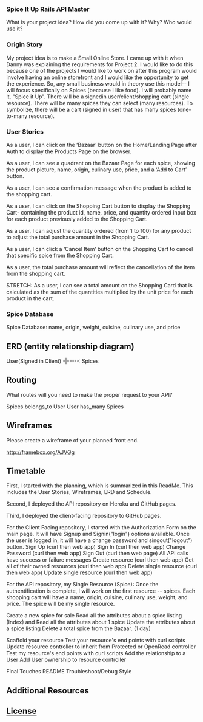 ### Spice It Up Rails API Master
What is your project idea?  How did you come up with it? Why? Who would use it?


### Origin Story
My project idea is to make a Small Online Store. I came up with it when Danny was explaining the requirements for Project 2. I would like to do this because one of the projects I would like to work on after this program would involve having an online storefront and I would like the opportunity to get the experience. So, any small business would in theory use this model-- I will focus specifically on Spices (because I like food).
I will probably name it, "Spice it Up".
There will be a signedin user/client/shopping cart (single resource).
There will be many spices they can select (many resources).
To symbolize, there will be a cart (signed in user) that has many spices (one-to-many resource).


### User Stories
As a user, I can click on the ‘Bazaar’ button on the Home/Landing Page after Auth to display the Products Page on the browser.

As a user, I can see a quadrant on the Bazaar Page for each spice, showing the product picture, name, origin, culinary use, price, and a ‘Add to Cart’ button.

As a user, I can see a confirmation message when the product is added to the shopping cart.

As a user, I can click on the Shopping Cart button to display the Shopping Cart- containing the product id, name, price, and quantity ordered input box for each product previously added to the Shopping Cart.

As a user, I can adjust the quantity ordered (from 1 to 100) for any product to adjust the total purchase amount in the Shopping Cart.

As a user, I can click a ‘Cancel Item’ button on the Shopping Cart to cancel that specific spice from the Shopping Cart.

As a user, the total purchase amount will reflect the cancellation of the item from the shopping cart.

STRETCH: As a user, I can see a total amount on the Shopping Card that is calculated as the sum of the quantities multiplied by the unit price for each product in the cart.


### Spice Database

Spice Database: name, origin, weight, cuisine, culinary use, and price


## ERD (entity relationship diagram)

User(Signed in Client) -|----< Spices


## Routing

What routes will you need to make the proper request to your API?

Spices belongs_to User
User has_many Spices


## Wireframes

Please create a wireframe of your planned front end.

http://framebox.org/AJVGg


## Timetable

First, I started with the planning, which is summarized in this ReadMe. This includes the User Stories, Wireframes, ERD and Schedule.

Second, I deployed the API repository on Heroku and GitHub pages.

Third, I deployed the client-facing repository to GitHub pages.

For the Client Facing repository, I started with the Authorization Form on the main page. It will have Signup and Signin("login") options available. Once the user is logged in, it will have a change password and singout("logout") button.
  Sign Up (curl then web app)
  Sign In (curl then web app)
  Change Password (curl then web app)
  Sign Out (curl then web page)
  All API calls have success or failure messages
  Create resource (curl then web app)
  Get all of their owned resources (curl then web app)
  Delete single resource (curl then web app)
  Update single resource (curl then web app)


For the API repository, my Single Resource (Spice): Once the authentification is complete, I will work on the first resource -- spices. Each shopping cart will have a name, origin, cuisine, culinary use, weight, and price. The spice will be my single resource.

  Create a new spice for sale
  Read all the attributes about a spice listing (Index) and Read all the attributes about 1 spice
  Update the attributes about a spice listing
  Delete a total spice from the Bazaar. (1 day)

  Scaffold your resource
  Test your resource's end points with curl scripts
  Update resource controller to inherit from Protected or OpenRead controller
  Test my resource's end points with curl scripts
  Add the relationship to a User
  Add User ownership to resource controller

Final Touches
   README
   Troubleshoot/Debug
   Style


## Additional Resources


## [License](LICENSE)
